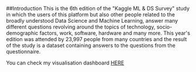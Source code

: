 
##Introduction
This is the 6th edition of the "Kaggle ML & DS Survey" study in which the users of this platform but also other people related to the broadly understood Data Science 
and Machine Learning, answer many different questions revolving around the topics of technology, socio-demographic factors, work, software, hardware and many more. 
This year's edition was attended by 23,997 people from many countries and the result of the study is a dataset containing answers to the questions from the 
questionnaire.

You can check my visualisation dashboard [HERE](https://oomar.shinyapps.io/kaggle_survey_presentation/)
